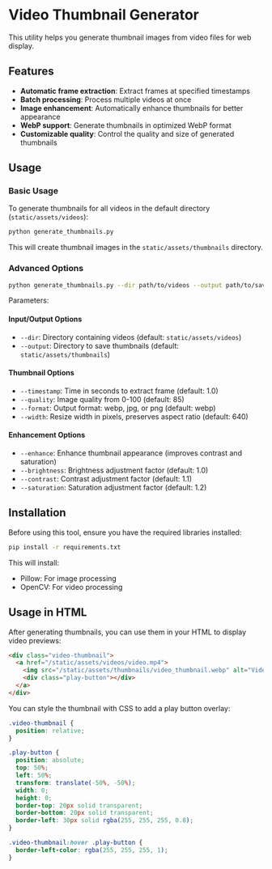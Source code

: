 # Video Thumbnail Generator

This utility helps you generate thumbnail images from video files for web display.

## Features

- **Automatic frame extraction**: Extract frames at specified timestamps
- **Batch processing**: Process multiple videos at once
- **Image enhancement**: Automatically enhance thumbnails for better appearance
- **WebP support**: Generate thumbnails in optimized WebP format
- **Customizable quality**: Control the quality and size of generated thumbnails

## Usage

### Basic Usage

To generate thumbnails for all videos in the default directory (`static/assets/videos`):

```bash
python generate_thumbnails.py
```

This will create thumbnail images in the `static/assets/thumbnails` directory.

### Advanced Options

```bash
python generate_thumbnails.py --dir path/to/videos --output path/to/save --timestamp 2.5 --enhance
```

Parameters:

#### Input/Output Options
- `--dir`: Directory containing videos (default: `static/assets/videos`)
- `--output`: Directory to save thumbnails (default: `static/assets/thumbnails`)

#### Thumbnail Options
- `--timestamp`: Time in seconds to extract frame (default: 1.0)
- `--quality`: Image quality from 0-100 (default: 85)
- `--format`: Output format: webp, jpg, or png (default: webp)
- `--width`: Resize width in pixels, preserves aspect ratio (default: 640)

#### Enhancement Options
- `--enhance`: Enhance thumbnail appearance (improves contrast and saturation)
- `--brightness`: Brightness adjustment factor (default: 1.0)
- `--contrast`: Contrast adjustment factor (default: 1.1)
- `--saturation`: Saturation adjustment factor (default: 1.2)

## Installation

Before using this tool, ensure you have the required libraries installed:

```bash
pip install -r requirements.txt
```

This will install:
- Pillow: For image processing
- OpenCV: For video processing

## Usage in HTML

After generating thumbnails, you can use them in your HTML to display video previews:

```html
<div class="video-thumbnail">
  <a href="/static/assets/videos/video.mp4">
    <img src="/static/assets/thumbnails/video_thumbnail.webp" alt="Video Thumbnail">
    <div class="play-button"></div>
  </a>
</div>
```

You can style the thumbnail with CSS to add a play button overlay:

```css
.video-thumbnail {
  position: relative;
}

.play-button {
  position: absolute;
  top: 50%;
  left: 50%;
  transform: translate(-50%, -50%);
  width: 0;
  height: 0;
  border-top: 20px solid transparent;
  border-bottom: 20px solid transparent;
  border-left: 30px solid rgba(255, 255, 255, 0.8);
}

.video-thumbnail:hover .play-button {
  border-left-color: rgba(255, 255, 255, 1);
}
``` 